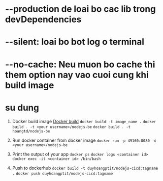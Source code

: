 # --production de loai bo cac lib trong devDependencies
# --silent: loai bo bot log o terminal
# --no-cache: Neu muon bo cache thi them option nay vao cuoi cung khi build image
# su dung 

1. Docker build image
    [Docker build](https://docs.docker.com/engine/reference/commandline/build/)
    `docker build -t image_name .`
    `docker build . -t <your username>/nodejs-be`
    `docker build . -t hoangtd/nodejs-be`

2. Run docker container from docker image
    `docker run -p 49160:8080 -d <your username>/nodejs-be`

3. Print the output of your app
    `docker ps`
    `docker logs <container id>`
    `docker exec -it <container id> /bin/bash`

4. Push to dockerhub
    `docker build -t duyhoangptit/nodejs-cicd:tagname .`
    `docker push duyhoangptit/nodejs-cicd:tagname`